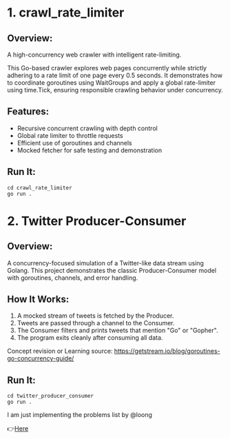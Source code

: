 # 1.  crawl_rate_limiter

Overview:
----------
A high-concurrency web crawler with intelligent rate-limiting.

This Go-based crawler explores web pages concurrently while strictly adhering to a rate limit of one page every 0.5 seconds. It demonstrates how to coordinate goroutines using WaitGroups and apply a global rate-limiter using time.Tick, ensuring responsible crawling behavior under concurrency.

Features:
----------
- Recursive concurrent crawling with depth control
- Global rate limiter to throttle requests
- Efficient use of goroutines and channels
- Mocked fetcher for safe testing and demonstration
  
Run It:
--------
```
cd crawl_rate_limiter
go run .
```

# 2. Twitter Producer-Consumer

Overview:
----------
A concurrency-focused simulation of a Twitter-like data stream using Golang. This project demonstrates the classic Producer-Consumer model with goroutines, channels, and error handling.

How It Works:
--------------
1. A mocked stream of tweets is fetched by the Producer.
2. Tweets are passed through a channel to the Consumer.
3. The Consumer filters and prints tweets that mention "Go" or "Gopher".
4. The program exits cleanly after consuming all data.

Concept revision or Learning source:
https://getstream.io/blog/goroutines-go-concurrency-guide/

Run It:
--------
```
cd twitter_producer_consumer
go run .
```


I am just implementing the problems list by @loong

👉️[Here](https://github.com/loong/go-concurrency-exercises)